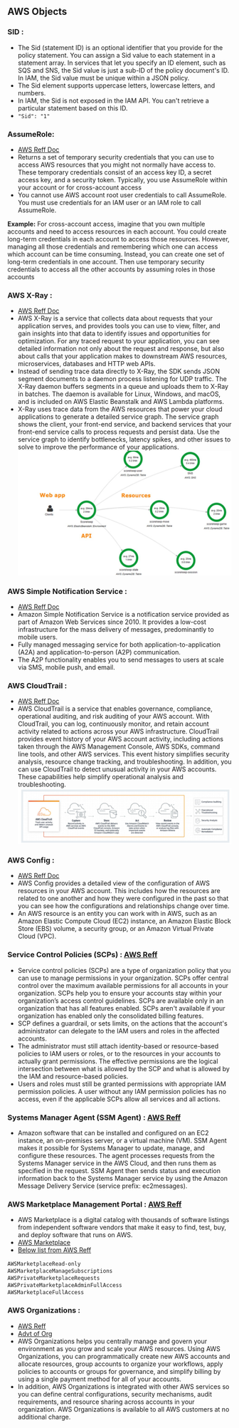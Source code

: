 ## AWS Objects


### SID :
- The Sid (statement ID) is an optional identifier that you provide for the policy statement. You can assign a Sid value to each statement in a statement array. In services that let you specify an ID element, such as SQS and SNS, the Sid value is just a sub-ID of the policy document's ID. In IAM, the Sid value must be unique within a JSON policy.
- The Sid element supports uppercase letters, lowercase letters, and numbers.
- In IAM, the Sid is not exposed in the IAM API. You can't retrieve a particular statement based on this ID.
- `"Sid": "1"`

### AssumeRole:
- [AWS Reff Doc](https://docs.aws.amazon.com/STS/latest/APIReference/API_AssumeRole.html)
- Returns a set of temporary security credentials that you can use to access AWS resources that you might not normally have access to. These temporary credentials consist of an access key ID, a secret access key, and a security token. Typically, you use AssumeRole within your account or for cross-account access
- You cannot use AWS account root user credentials to call AssumeRole. You must use credentials for an IAM user or an IAM role to call AssumeRole.

**Example:** For cross-account access, imagine that you own multiple accounts and need to access resources in each account. You could create long-term credentials in each account to access those resources. However, managing all those credentials and remembering which one can access which account can be time consuming. Instead, you can create one set of long-term credentials in one account. Then use temporary security credentials to access all the other accounts by assuming roles in those accounts

### AWS X-Ray :
- [AWS Reff Doc](https://docs.aws.amazon.com/xray/latest/devguide/aws-xray.html)
- AWS X-Ray is a service that collects data about requests that your application serves, and provides tools you can use to view, filter, and gain insights into that data to identify issues and opportunities for optimization. For any traced request to your application, you can see detailed information not only about the request and response, but also about calls that your application makes to downstream AWS resources, microservices, databases and HTTP web APIs.
- Instead of sending trace data directly to X-Ray, the SDK sends JSON segment documents to a daemon process listening for UDP traffic. The X-Ray daemon buffers segments in a queue and uploads them to X-Ray in batches. The daemon is available for Linux, Windows, and macOS, and is included on AWS Elastic Beanstalk and AWS Lambda platforms.
- X-Ray uses trace data from the AWS resources that power your cloud applications to generate a detailed service graph. The service graph shows the client, your front-end service, and backend services that your front-end service calls to process requests and persist data. Use the service graph to identify bottlenecks, latency spikes, and other issues to solve to improve the performance of your applications.
![AWS Xray](https://github.com/vurachaitanya/AWS/blob/master/images/AWS%20Xray.JPG)


### AWS Simple Notification Service :
- [AWS Reff Doc](https://aws.amazon.com/sns/?whats-new-cards.sort-by=item.additionalFields.postDateTime&whats-new-cards.sort-order=desc)
- Amazon Simple Notification Service is a notification service provided as part of Amazon Web Services since 2010. It provides a low-cost infrastructure for the mass delivery of messages, predominantly to mobile users.
- Fully managed messaging service for both application-to-application (A2A) and application-to-person (A2P) communication.
- The A2P functionality enables you to send messages to users at scale via SMS, mobile push, and email.

### AWS CloudTrail :
- [AWS Reff Doc](https://docs.aws.amazon.com/awscloudtrail/latest/userguide/cloudtrail-user-guide.html)
- AWS CloudTrail is a service that enables governance, compliance, operational auditing, and risk auditing of your AWS account. With CloudTrail, you can log, continuously monitor, and retain account activity related to actions across your AWS infrastructure. CloudTrail provides event history of your AWS account activity, including actions taken through the AWS Management Console, AWS SDKs, command line tools, and other AWS services. This event history simplifies security analysis, resource change tracking, and troubleshooting. In addition, you can use CloudTrail to detect unusual activity in your AWS accounts. These capabilities help simplify operational analysis and troubleshooting.
![AWS CloudTrail](https://github.com/vurachaitanya/AWS/blob/master/images/AWS%20CloudTrial.JPG)

### AWS Config :
- [AWS Reff Doc](https://docs.aws.amazon.com/config/latest/developerguide/WhatIsConfig.html)
-  AWS Config provides a detailed view of the configuration of AWS resources in your AWS account. This includes how the resources are related to one another and how they were configured in the past so that you can see how the configurations and relationships change over time.
- An AWS resource is an entity you can work with in AWS, such as an Amazon Elastic Compute Cloud (EC2) instance, an Amazon Elastic Block Store (EBS) volume, a security group, or an Amazon Virtual Private Cloud (VPC). 



### Service Control Policies (SCPs) : [AWS Reff](https://docs.aws.amazon.com/organizations/latest/userguide/orgs_manage_policies_scps.html)
- Service control policies (SCPs) are a type of organization policy that you can use to manage permissions in your organization. SCPs offer central control over the maximum available permissions for all accounts in your organization. SCPs help you to ensure your accounts stay within your organization’s access control guidelines. SCPs are available only in an organization that has all features enabled. SCPs aren't available if your organization has enabled only the consolidated billing features.
- SCP defines a guardrail, or sets limits, on the actions that the account's administrator can delegate to the IAM users and roles in the affected accounts.
- The administrator must still attach identity-based or resource-based policies to IAM users or roles, or to the resources in your accounts to actually grant permissions. The effective permissions are the logical intersection between what is allowed by the SCP and what is allowed by the IAM and resource-based policies.
- Users and roles must still be granted permissions with appropriate IAM permission policies. A user without any IAM permission policies has no access, even if the applicable SCPs allow all services and all actions.


###  Systems Manager Agent (SSM Agent) :  [AWS Reff](https://docs.aws.amazon.com/systems-manager/latest/userguide/ssm-agent.html)
- Amazon software that can be installed and configured on an EC2 instance, an on-premises server, or a virtual machine (VM). SSM Agent makes it possible for Systems Manager to update, manage, and configure these resources. The agent processes requests from the Systems Manager service in the AWS Cloud, and then runs them as specified in the request. SSM Agent then sends status and execution information back to the Systems Manager service by using the Amazon Message Delivery Service (service prefix: ec2messages).


### AWS Marketplace Management Portal : [AWS Reff](https://docs.aws.amazon.com/marketplace/latest/userguide/marketplace-management-portal-user-access.html)
- AWS Marketplace is a digital catalog with thousands of software listings from independent software vendors that make it easy to find, test, buy, and deploy software that runs on AWS.
- [AWS Marketplace ](https://docs.aws.amazon.com/marketplace/latest/buyerguide/buyer-iam-users-groups-policies.html)
- [Below list from AWS Reff](https://docs.aws.amazon.com/marketplace/latest/buyerguide/buyer-iam-users-groups-policies.html)
```
AWSMarketplaceRead-only
AWSMarketplaceManageSubscriptions
AWSPrivateMarketplaceRequests
AWSPrivateMarketplaceAdminFullAccess
AWSMarketplaceFullAccess
```

### AWS Organizations :
- [AWS Reff](https://aws.amazon.com/organizations/)
- [Advt of Org](https://segment.com/blog/segment-aws-organizations/)
- AWS Organizations helps you centrally manage and govern your environment as you grow and scale your AWS resources. Using AWS Organizations, you can programmatically create new AWS accounts and allocate resources, group accounts to organize your workflows, apply policies to accounts or groups for governance, and simplify billing by using a single payment method for all of your accounts.
- In addition, AWS Organizations is integrated with other AWS services so you can define central configurations, security mechanisms, audit requirements, and resource sharing across accounts in your organization. AWS Organizations is available to all AWS customers at no additional charge.
